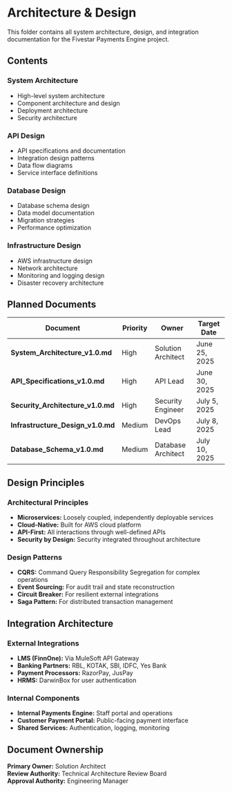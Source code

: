 # Architecture & Design

This folder contains all system architecture, design, and integration documentation for the Fivestar Payments Engine project.

## Contents

### System Architecture

- High-level system architecture
- Component architecture and design
- Deployment architecture
- Security architecture

### API Design

- API specifications and documentation
- Integration design patterns
- Data flow diagrams
- Service interface definitions

### Database Design

- Database schema design
- Data model documentation
- Migration strategies
- Performance optimization

### Infrastructure Design

- AWS infrastructure design
- Network architecture
- Monitoring and logging design
- Disaster recovery architecture

## Planned Documents

| Document | Priority | Owner | Target Date |
|----------|----------|-------|-------------|
| **System_Architecture_v1.0.md** | High | Solution Architect | June 25, 2025 |
| **API_Specifications_v1.0.md** | High | API Lead | June 30, 2025 |
| **Security_Architecture_v1.0.md** | High | Security Engineer | July 5, 2025 |
| **Infrastructure_Design_v1.0.md** | Medium | DevOps Lead | July 8, 2025 |
| **Database_Schema_v1.0.md** | Medium | Database Architect | July 10, 2025 |

## Design Principles

### Architectural Principles

- **Microservices:** Loosely coupled, independently deployable services
- **Cloud-Native:** Built for AWS cloud platform
- **API-First:** All interactions through well-defined APIs
- **Security by Design:** Security integrated throughout architecture

### Design Patterns

- **CQRS:** Command Query Responsibility Segregation for complex operations
- **Event Sourcing:** For audit trail and state reconstruction
- **Circuit Breaker:** For resilient external integrations
- **Saga Pattern:** For distributed transaction management

## Integration Architecture

### External Integrations

- **LMS (FinnOne):** Via MuleSoft API Gateway
- **Banking Partners:** RBL, KOTAK, SBI, IDFC, Yes Bank
- **Payment Processors:** RazorPay, JusPay
- **HRMS:** DarwinBox for user authentication

### Internal Components

- **Internal Payments Engine:** Staff portal and operations
- **Customer Payment Portal:** Public-facing payment interface
- **Shared Services:** Authentication, logging, monitoring

## Document Ownership

**Primary Owner:** Solution Architect  
**Review Authority:** Technical Architecture Review Board  
**Approval Authority:** Engineering Manager
